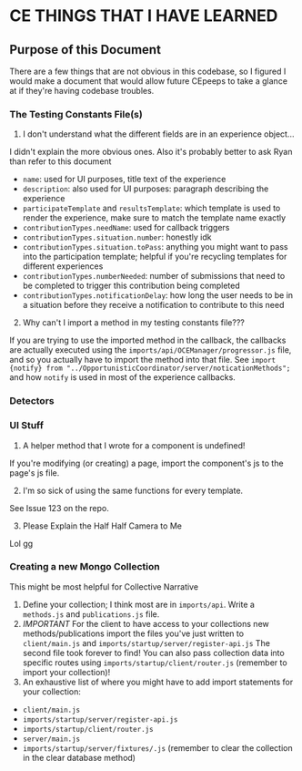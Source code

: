 # CE THINGS THAT I HAVE LEARNED

## Purpose of this Document
There are a few things that are not obvious in this codebase, so I figured I would make a document that would allow future CEpeeps to take a glance at if they're having codebase troubles.

### The Testing Constants File(s)
1. I don't understand what the different fields are in an experience object...

I didn't explain the more obvious ones. Also it's probably better to ask Ryan than refer to this document
- `name`: used for UI purposes, title text of the experience
- `description`: also used for UI purposes: paragraph describing the experience
- `participateTemplate` and `resultsTemplate`: which template is used to render the experience,
make sure to match the template name exactly
- `contributionTypes.needName`: used for callback triggers
- `contributionTypes.situation.number`: honestly idk
- `contributionTypes.situation.toPass`: anything you might want to pass into the participation template; helpful if you're recycling templates for different experiences
- `contributionTypes.numberNeeded`: number of submissions that need to be completed to trigger this contribution being completed
- `contributionTypes.notificationDelay`: how long the user needs to be in a situation before they receive a notification to contribute to this need

2. Why can't I import a method in my testing constants file???

If you are trying to use the imported method in the callback, the
callbacks are actually executed using the `imports/api/OCEManager/progressor.js` file, and so you actually have to import the method into that file. See `import {notify} from "../OpportunisticCoordinator/server/noticationMethods";` and how `notify` is used in most of the experience callbacks.

### Detectors

### UI Stuff
1. A helper method that I wrote for a component is undefined!

If you're modifying (or creating) a page, import the component's js to the page's js file.

2. I'm so sick of using the same functions for every template.

See Issue 123 on the repo.

3. Please Explain the Half Half Camera to Me

Lol gg

### Creating a new Mongo Collection
This might be most helpful for Collective Narrative
1. Define your collection; I think most are in `imports/api`. Write a `methods.js` and `publications.js` file.
2. *IMPORTANT* For the client to have access to your collections new methods/publications import the files you've just written to `client/main.js` and `imports/startup/server/register-api.js`
The second file took forever to find! You can also pass collection data into specific routes using `imports/startup/client/router.js` (remember to import your collection)!
3. An exhaustive list of where you might have to add import statements for your collection:
- `client/main.js`
- `imports/startup/server/register-api.js`
- `imports/startup/client/router.js`
- `server/main.js`
- `imports/startup/server/fixtures/.js` (remember to clear the collection in the clear database method)
